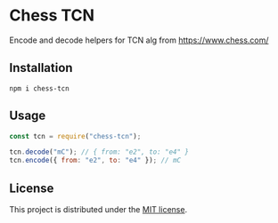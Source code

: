 # Chess TCN

Encode and decode helpers for TCN alg from https://www.chess.com/

## Installation

`npm i chess-tcn`

## Usage

```javascript
const tcn = require("chess-tcn");

tcn.decode("mC"); // { from: "e2", to: "e4" }
tcn.encode({ from: "e2", to: "e4" }); // mC
```

## License

This project is distributed under the [MIT license](LICENSE).
